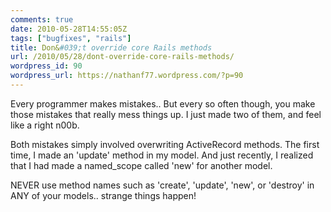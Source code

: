 ```yaml
---
comments: true
date: 2010-05-28T14:55:05Z
tags: ["bugfixes", "rails"]
title: Don&#039;t override core Rails methods
url: /2010/05/28/dont-override-core-rails-methods/
wordpress_id: 90
wordpress_url: https://nathanf77.wordpress.com/?p=90
---
```


Every programmer makes mistakes.. But every so often though, you make those mistakes that really mess things up. I just made two of them, and feel like a right n00b.

Both mistakes simply involved overwriting ActiveRecord methods.
The first time, I made an 'update' method in my model. And just recently, I realized that I had made a named_scope called 'new' for another model.

NEVER use method names such as 'create', 'update', 'new', or 'destroy' in ANY of your models.. strange things happen!
